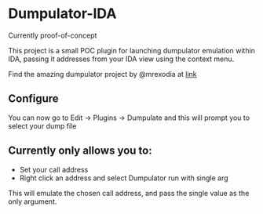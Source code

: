 # Dumpulator-IDA
Currently proof-of-concept

This project is a small POC plugin for launching dumpulator emulation within IDA, passing it addresses from your IDA view using the context menu.

Find the amazing dumpulator project by @mrexodia at [link](https://github.com/mrexodia/dumpulator)

## Configure
You can now go to Edit -> Plugins -> Dumpulate and this will prompt you to select your dump file

## Currently only allows you to:
- Set your call address
- Right click an address and select Dumpulator run with single arg

This will emulate the chosen call address, and pass the single value as the only argument.